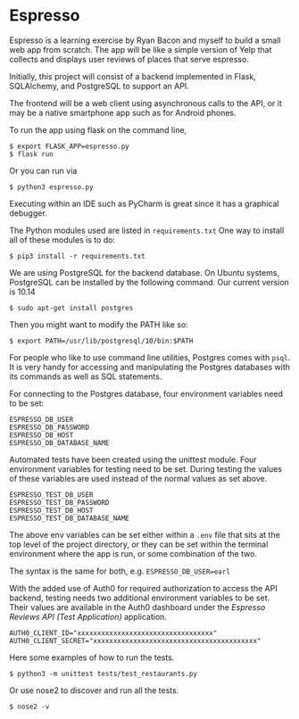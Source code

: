 # Espresso

Espresso is a learning exercise by Ryan Bacon and myself to build
a small web app from scratch. The app will be like a simple version
of Yelp that collects and displays user reviews of places that serve espresso.

Initially, this project will consist of a backend implemented in Flask,
SQLAlchemy, and PostgreSQL to support an API. 

The frontend will be a web client using asynchronous calls to the API,
or it may be a native smartphone app such as for Android phones.

To run the app using flask on the command line,

`$ export FLASK_APP=espresso.py`  
`$ flask run`

Or you can run via

`$ python3 espresso.py`

Executing within an IDE such as PyCharm is great since it has a
graphical debugger.

The Python modules used are listed in `requirements.txt`
One way to install all of these modules is to do:

`$ pip3 install -r requirements.txt`

We are using PostgreSQL for the backend database. On Ubuntu systems,
PostgreSQL can be installed by the following command. Our current
version is 10.14

`$ sudo apt-get install postgres`

Then you might want to modify the PATH like so:

`$ export PATH=/usr/lib/postgresql/10/bin:$PATH`

For people who like to use command line utilities, Postgres comes
with `psql`. It is very handy for accessing and manipulating
the Postgres databases with its commands as well as
SQL statements.

For connecting to the Postgres database, four environment variables need
to be set:

`ESPRESSO_DB_USER`  
`ESPRESSO_DB_PASSWORD`  
`ESPRESSO_DB_HOST`  
`ESPRESSO_DB_DATABASE_NAME`

Automated tests have been created using the unittest module. Four environment
variables for testing need to be set. During testing the values of these
variables are used instead of the normal values as set above.

`ESPRESSO_TEST_DB_USER`  
`ESPRESSO_TEST_DB_PASSWORD`  
`ESPRESSO_TEST_DB_HOST`  
`ESPRESSO_TEST_DB_DATABASE_NAME`

The above env variables can be set either within a `.env` file that sits at the
top level of the project directory, or they can be set within the terminal
environment where the app is run, or some combination of the two.

The syntax is the same for both, e.g.
`ESPRESSO_DB_USER=earl`

With the added use of Auth0 for required authorization to access the API backend,
testing needs two additional environment variables to be set. Their values are
available in the Auth0 dashboard under the _Espresso Reviews API (Test Application)_
application.

`AUTH0_CLIENT_ID="xxxxxxxxxxxxxxxxxxxxxxxxxxxxxxxxxx"`
`AUTH0_CLIENT_SECRET="xxxxxxxxxxxxxxxxxxxxxxxxxxxxxxxxxxxxxxxxx"`

Here some examples of how to run the tests.

`$ python3 -m unittest tests/test_restaurants.py`

Or use nose2 to discover and run all the tests.

`$ nose2 -v`
